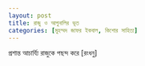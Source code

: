 ```yaml
---
layout: post
title: রাজু ও আগুনালির ভূত
categories: [মুহম্মদ জাফর ইকবাল, কিশোর সাহিত্য]
---
```

প্রশান্ত আচার্য্যি রাজুকে পছন্দ করে [রংধনু]